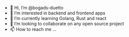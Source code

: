 - 👋 Hi, I’m @bogads-duetto
- 👀 I’m interested in backend and frontend apps
- 🌱 I’m currently learning Golang, Rust and react
- 💞️ I’m looking to collaborate on any open source project
- 📫 How to reach me ...

<!---
bogads-duetto/bogads-duetto is a ✨ special ✨ repository because its `README.md` (this file) appears on your GitHub profile.
You can click the Preview link to take a look at your changes.
--->
